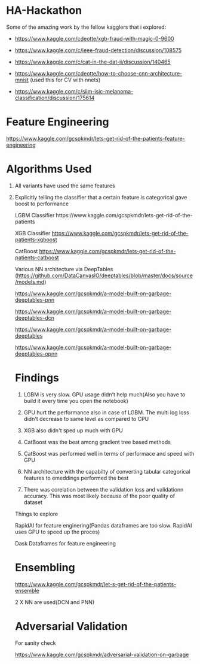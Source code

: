 # HA-Hackathon

Some of the amazing work by the fellow kagglers that i explored:

* https://www.kaggle.com/cdeotte/xgb-fraud-with-magic-0-9600

* https://www.kaggle.com/c/ieee-fraud-detection/discussion/108575

* https://www.kaggle.com/c/cat-in-the-dat-ii/discussion/140465

* https://www.kaggle.com/cdeotte/how-to-choose-cnn-architecture-mnist (used this for CV with nnets)

* https://www.kaggle.com/c/siim-isic-melanoma-classification/discussion/175614

# Feature Engineering
https://www.kaggle.com/gcspkmdr/lets-get-rid-of-the-patients-feature-engineering

# Algorithms Used
1. All variants have used the same features

2. Explicitly telling the classifier that a certain feature is categorical gave boost to performance

<ul>LGBM Classifier
https://www.kaggle.com/gcspkmdr/lets-get-rid-of-the-patients

XGB Classifier
https://www.kaggle.com/gcspkmdr/lets-get-rid-of-the-patients-xgboost

CatBoost
https://www.kaggle.com/gcspkmdr/lets-get-rid-of-the-patients-catboost

Various NN architecture via DeepTables (https://github.com/DataCanvasIO/deeptables/blob/master/docs/source/models.md)

https://www.kaggle.com/gcspkmdr/a-model-built-on-garbage-deeptables-pnn

https://www.kaggle.com/gcspkmdr/a-model-built-on-garbage-deeptables-dcn

https://www.kaggle.com/gcspkmdr/a-model-built-on-garbage-deeptables

https://www.kaggle.com/gcspkmdr/a-model-built-on-garbage-deeptables-opnn

# Findings

1. LGBM is very slow. GPU usage didn't help much(Also you have to build it every time you open the notebook)

2. GPU hurt the performance also in case of LGBM. The multi log loss didn't decrease to same level as compared to CPU

3. XGB also didn't sped up much with GPU

4. CatBoost was the best among gradient tree based methods

5. CatBoost was performed well in terms of performace and speed with GPU

6. NN architecture with the capabilty of converting tabular categorical features to emeddings performed the best

7. There was corelation between the validation loss and validationn accuracy. This was most likely because of the poor quality of dataset

Things to explore

RapidAI for feature enginering(Pandas dataframes are too slow. RapidAI uses GPU to speed up the proces)

Dask Dataframes for feature engineering

# Ensembling

https://www.kaggle.com/gcspkmdr/let-s-get-rid-of-the-patients-ensemble

2 X NN are used(DCN and PNN)

# Adversarial Validation
For sanity check

https://www.kaggle.com/gcspkmdr/adversarial-validation-on-garbage
